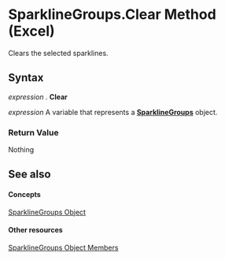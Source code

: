 
# SparklineGroups.Clear Method (Excel)

Clears the selected sparklines.


## Syntax

 _expression_ . **Clear**

 _expression_ A variable that represents a **[SparklineGroups](9bc6be34-fa2e-8652-ca92-fa9630b4d7a6.md)** object.


### Return Value

Nothing


## See also


#### Concepts


[SparklineGroups Object](9bc6be34-fa2e-8652-ca92-fa9630b4d7a6.md)
#### Other resources


[SparklineGroups Object Members](8737796e-c3dc-4304-0835-c04712a712a5.md)

